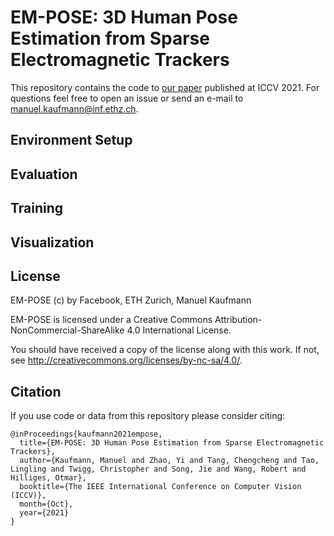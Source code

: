 # EM-POSE: 3D Human Pose Estimation from Sparse Electromagnetic Trackers

This repository contains the code to [our paper](https//ait.ethz.ch/projects/2021/em-pose/) published at ICCV 2021.
For questions feel free to open an issue or send an e-mail to [manuel.kaufmann@inf.ethz.ch](mailto:manuel.kaufmann@inf.ethz.ch).

## Environment Setup


## Evaluation


## Training


## Visualization


## License
EM-POSE (c) by Facebook, ETH Zurich, Manuel Kaufmann

EM-POSE is licensed under a Creative Commons Attribution-NonCommercial-ShareAlike 4.0 International License.

You should have received a copy of the license along with this work. If not, see <http://creativecommons.org/licenses/by-nc-sa/4.0/>.

## Citation
If you use code or data from this repository please consider citing:

```commandline
@inProceedings{kaufmann2021empose,
  title={EM-POSE: 3D Human Pose Estimation from Sparse Electromagnetic Trackers},
  author={Kaufmann, Manuel and Zhao, Yi and Tang, Chengcheng and Tao, Lingling and Twigg, Christopher and Song, Jie and Wang, Robert and Hilliges, Otmar},
  booktitle={The IEEE International Conference on Computer Vision (ICCV)},
  month={Oct},
  year={2021}
}
```